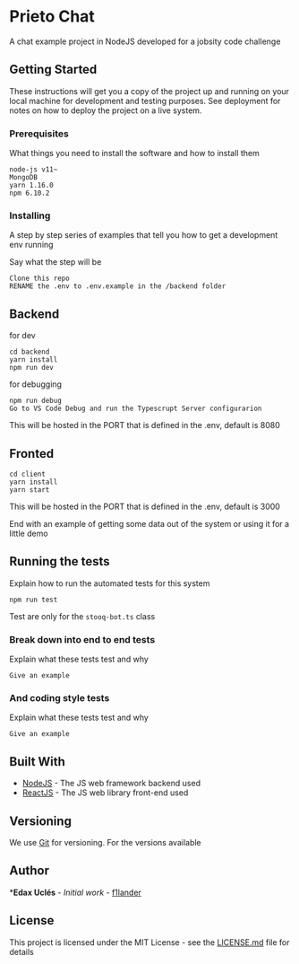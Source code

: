 # Prieto Chat

A chat example project in NodeJS developed for a jobsity code challenge

## Getting Started

These instructions will get you a copy of the project up and running on your local machine for development and testing purposes. See deployment for notes on how to deploy the project on a live system.

### Prerequisites

What things you need to install the software and how to install them

```
node-js v11~
MongoDB
yarn 1.16.0
npm 6.10.2
```

### Installing

A step by step series of examples that tell you how to get a development env running

Say what the step will be

```
Clone this repo
RENAME the .env to .env.example in the /backend folder
```
## Backend

for dev
```
cd backend
yarn install
npm run dev
```

for debugging
```
npm run debug
Go to VS Code Debug and run the Typescrupt Server configurarion
```

This will be hosted in the PORT that is defined in the .env, default is 8080

## Fronted

```
cd client
yarn install
yarn start
```

This will be hosted in the PORT that is defined in the .env, default is 3000

End with an example of getting some data out of the system or using it for a little demo

## Running the tests

Explain how to run the automated tests for this system

```
npm run test
```

Test are only for the `stooq-bot.ts` class

### Break down into end to end tests

Explain what these tests test and why

```
Give an example
```

### And coding style tests

Explain what these tests test and why

```
Give an example
```
## Built With

* [NodeJS](https://nodejs.org) - The JS web framework backend used
* [ReactJS](https://reactjs.org/) - The JS web library front-end used

## Versioning

We use [Git](http://git.org/) for versioning. For the versions available

## Author

***Edax Uclés** - *Initial work* - [f1lander](https://github.com/f1lander)

## License

This project is licensed under the MIT License - see the [LICENSE.md](LICENSE.md) file for details
